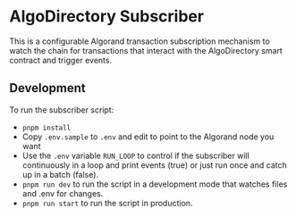 # AlgoDirectory Subscriber

This is a configurable Algorand transaction subscription mechanism to watch the chain for transactions that interact with the AlgoDirectory smart contract and trigger events.

## Development

To run the subscriber script:

- `pnpm install`
- Copy `.env.sample` to `.env` and edit to point to the Algorand node you want
- Use the `.env` variable `RUN_LOOP` to control if the subscriber will continuously in a loop and print events (true) or just run once and catch up in a batch (false).
- `pnpm run dev` to run the script in a development mode that watches files and .env for changes.
- `pnpm run start` to run the script in production.
